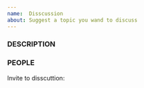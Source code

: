 ```yaml
---
name:  Disscussion
about: Suggest a topic you wand to discuss
---
```


### DESCRIPTION
<!-- MANDATORY: -->
<!-- Describe a problem-->

### PEOPLE
<!-- OPTIONAL -->
<!-- Add people for discussion here -->
<!-- Example: @accountName -->
Invite to disscuttion:
